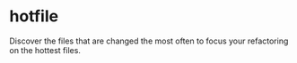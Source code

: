 # hotfile

Discover the files that are changed the most often to focus your refactoring on 
the hottest files.
